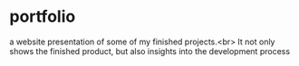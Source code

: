 # portfolio
a website presentation of some of my finished projects.&lt;br> It not only shows the finished product, but also insights into the development process
